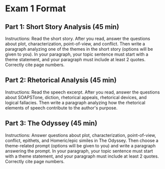 # Exam 1 Format

## Part 1: Short Story Analysis (45 min)

Instructions: Read the short story. After you read, answer the questions about plot, characterization, point-of-view, and conflict. Then write a paragraph analyzing one of the themes in the short story (options will be given to you). In your paragraph, your topic sentence must start with a theme statement, and your paragraph must include at least 2 quotes. Correctly cite page numbers.

## Part 2: Rhetorical Analysis (45 min)

Instructions: Read the speech excerpt. After you read, answer the questions about SOAPSTone, diction, rhetorical appeals, rhetorical devices, and logical fallacies. Then write a paragraph analyzing how the rhetorical elements of speech contribute to the author's purpose.

## Part 3: The Odyssey (45 min)

Instructions: Answer questions about plot, characterization, point-of-view, conflict, epithets, and Homeric/epic similes in The Odyssey. Then choose a theme-related prompt (options will be given to you) and write a paragraph answering the prompt. In your paragraph, your topic sentence must start with a theme statement, and your paragraph must include at least 2 quotes. Correctly cite page numbers.

